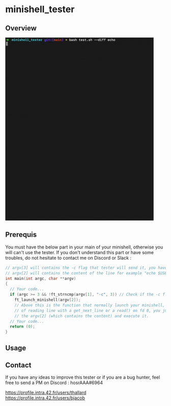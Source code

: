 # minishell_tester

## Overview

![](tmp/preview.gif)

## Prerequis 
You must have the below part in your main of your minishell, otherwise you will can't use the tester.
If you don't understand this part or have some troubles, do not hesitate to contact me on Discord or Slack : 
```cpp
// argv[3] will contains the -c flag that tester will send it, you have to check it
// argv[2] will contains the content of the line for example "echo $USER ; ls -la" 
int main(int argc, char **argv)
{
  // Your code...
  if (argc >= 3 && !ft_strncmp(argv[1], "-c", 3)) // Check if the -c flag is enabled
    ft_launch_minishell(argv[2]);
    // Above this is the function that normally launch your minishell, instead 
    // of reading line with a get_next_line or a read() on fd 0, you just have to get
    // the argv[2] (which contains the content) and execute it.
  // Your code...
  return (0);
}
```

## Usage


## Contact
If you have any ideas to improve this tester or if you are a bug hunter, feel free to send a PM on Discord : hosrAAA#6964

https://profile.intra.42.fr/users/thallard
https://profile.intra.42.fr/users/bjacob
